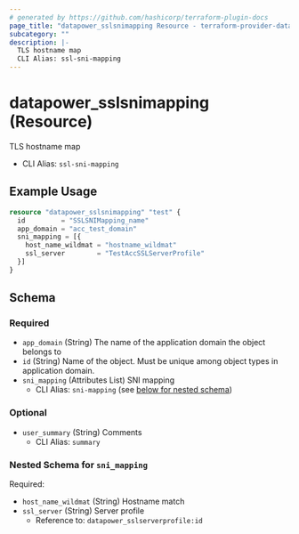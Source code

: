 ```yaml
---
# generated by https://github.com/hashicorp/terraform-plugin-docs
page_title: "datapower_sslsnimapping Resource - terraform-provider-datapower"
subcategory: ""
description: |-
  TLS hostname map
  CLI Alias: ssl-sni-mapping
---
```


# datapower_sslsnimapping (Resource)

TLS hostname map
  - CLI Alias: `ssl-sni-mapping`

## Example Usage

```terraform
resource "datapower_sslsnimapping" "test" {
  id         = "SSLSNIMapping_name"
  app_domain = "acc_test_domain"
  sni_mapping = [{
    host_name_wildmat = "hostname_wildmat"
    ssl_server        = "TestAccSSLServerProfile"
  }]
}
```

<!-- schema generated by tfplugindocs -->
## Schema

### Required

- `app_domain` (String) The name of the application domain the object belongs to
- `id` (String) Name of the object. Must be unique among object types in application domain.
- `sni_mapping` (Attributes List) SNI mapping
  - CLI Alias: `sni-mapping` (see [below for nested schema](#nestedatt--sni_mapping))

### Optional

- `user_summary` (String) Comments
  - CLI Alias: `summary`

<a id="nestedatt--sni_mapping"></a>
### Nested Schema for `sni_mapping`

Required:

- `host_name_wildmat` (String) Hostname match
- `ssl_server` (String) Server profile
  - Reference to: `datapower_sslserverprofile:id`

